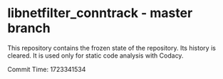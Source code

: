 # libnetfilter_conntrack - master branch

This repository contains the frozen state of the repository.
Its history is cleared. It is used only for static code
analysis with Codacy.

Commit Time: 1723341534